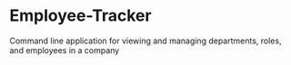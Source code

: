 # Employee-Tracker
Command line application for viewing and managing departments, roles, and employees in a company
